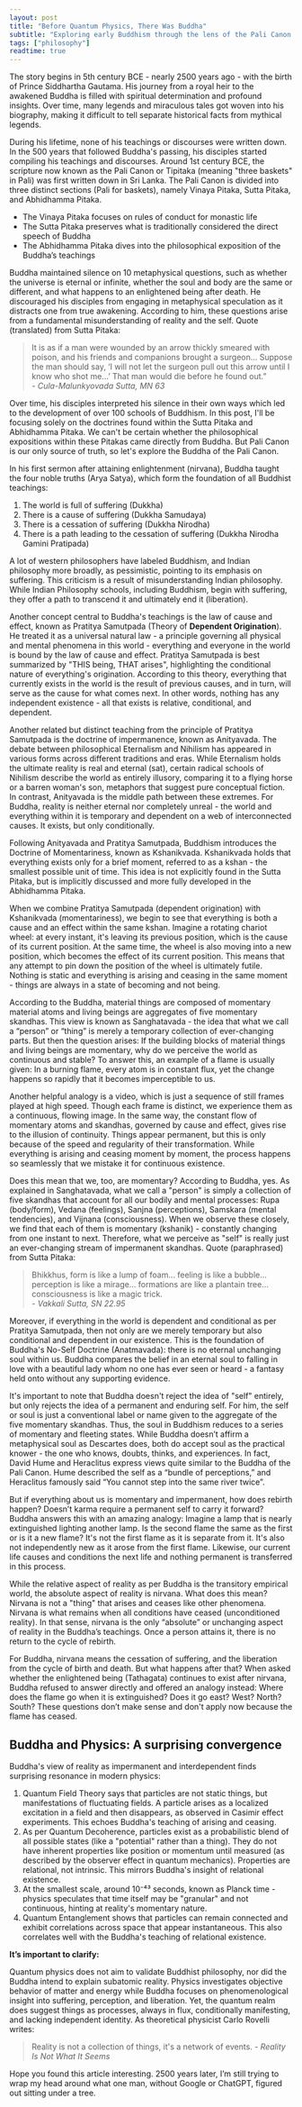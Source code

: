 ```yaml
---
layout: post
title: "Before Quantum Physics, There Was Buddha"
subtitle: "Exploring early Buddhism through the lens of the Pali Canon - from suffering and momentariness to nirvana"
tags: ["philosophy"]
readtime: true
---
```


The story begins in 5th century BCE - nearly 2500 years ago - with the birth of Prince Siddhartha Gautama. His journey from a royal heir to the awakened Buddha is filled with spiritual determination and profound insights. Over time, many legends and miraculous tales got woven into his biography, making it difficult to tell separate historical facts from mythical legends. 

During his lifetime, none of his teachings or discourses were written down. In the 500 years that followed Buddha's passing, his disciples started compiling his teachings and discourses. Around 1st century BCE, the scripture now known as the Pali Canon or Tipitaka (meaning "three baskets" in Pali) was first written down in Sri Lanka. The Pali Canon is divided into three distinct sections (Pali for baskets), namely Vinaya Pitaka, Sutta Pitaka, and Abhidhamma Pitaka.
- The Vinaya Pitaka focuses on rules of conduct for monastic life
- The Sutta Pitaka preserves what is traditionally considered the direct speech of Buddha
- The Abhidhamma Pitaka dives into the philosophical exposition of the Buddha’s teachings

Buddha maintained silence on 10 metaphysical questions, such as whether the universe is eternal or infinite, whether the soul and body are the same or different, and what happens to an enlightened being after death. He discouraged his disciples from engaging in metaphysical speculation as it distracts one from true awakening. According to him, these questions arise from a fundamental misunderstanding of reality and the self. Quote (translated) from Sutta Pitaka:
> It is as if a man were wounded by an arrow thickly smeared with poison, and his friends and companions brought a surgeon... Suppose the man should say, ‘I will not let the surgeon pull out this arrow until I know who shot me...’ That man would die before he found out.” <br>
> *\- Cula-Malunkyovada Sutta, MN 63*

Over time, his disciples interpreted his silence in their own ways which led to the development of over 100 schools of Buddhism. In this post, I'll be focusing solely on the doctrines found within the Sutta Pitaka and Abhidhamma Pitaka. We can't be certain whether the philosophical expositions within these Pitakas came directly from Buddha. But Pali Canon is our only source of truth, so let's explore the Buddha of the Pali Canon.

In his first sermon after attaining enlightenment (nirvana), Buddha taught the four noble truths (Arya Satya), which form the foundation of all Buddhist teachings:
1. The world is full of suffering (Dukkha)
2. There is a cause of suffering (Dukkha Samudaya)
3. There is a cessation of suffering (Dukkha Nirodha)
4. There is a path leading to the cessation of suffering (Dukkha Nirodha Gamini Pratipada)

A lot of western philosophers have labeled Buddhism, and Indian philosophy more broadly, as pessimistic, pointing to its emphasis on suffering. This criticism is a result of misunderstanding Indian philosophy. While Indian Philosophy schools, including Buddhism, begin with suffering, they offer a path to transcend it and ultimately end it (liberation).

Another concept central to Buddha's teachings is the law of cause and effect, known as Pratitya Samutpada (Theory of **Dependent Origination**). He treated it as a universal natural law - a principle governing all physical and mental phenomena in this world - everything and everyone in the world is bound by the law of cause and effect. Pratitya Samutpada is best summarized by "THIS being, THAT arises", highlighting the conditional nature of everything's origination. According to this theory, everything that currently exists in the world is the result of previous causes, and in turn, will serve as the cause for what comes next. In other words, nothing has any independent existence - all that exists is relative, conditional, and dependent.

Another related but distinct teaching from the principle of Pratitya Samutpada is the doctrine of impermanence, known as Anityavada. The debate between philosophical Eternalism and Nihilism has appeared in various forms across different traditions and eras. While Eternalism holds the ultimate reality is real and eternal (sat), certain radical schools of Nihilism describe the world as entirely illusory, comparing it to a flying horse or a barren woman's son, metaphors that suggest pure conceptual fiction. In contrast, Anityavada is the middle path between these extremes. For Buddha, reality is neither eternal nor completely unreal - the world and everything within it is temporary and dependent on a web of interconnected causes. It exists, but only conditionally.

Following Anityavada and Pratitya Samutpada, Buddhism introduces the Doctrine of Momentariness, known as Kshanikvada. Kshanikvada holds that everything exists only for a brief moment, referred to as a kshan - the smallest possible unit of time. This idea is not explicitly found in the Sutta Pitaka, but is implicitly discussed and more fully developed in the Abhidhamma Pitaka.

When we combine Pratitya Samutpada (dependent origination) with Kshanikvada (momentariness), we begin to see that everything is both a cause and an effect within the same kshan. Imagine a rotating chariot wheel: at every instant, it's leaving its previous position, which is the cause of its current position. At the same time, the wheel is also moving into a new position, which becomes the effect of its current position. This means that any attempt to pin down the position of the wheel is ultimately futile. Nothing is static and everything is arising and ceasing in the same moment - things are always in a state of becoming and not being. 

According to the Buddha, material things are composed of momentary material atoms and living beings are aggregates of five momentary skandhas. This view is known as Sanghatavada - the idea that what we call a “person” or “thing” is merely a temporary collection of ever-changing parts. But then the question arises: If the building blocks of material things and living beings are momentary, why do we perceive the world as continuous and stable? To answer this, an example of a flame is usually given: In a burning flame, every atom is in constant flux, yet the change happens so rapidly that it becomes imperceptible to us.

Another helpful analogy is a video, which is just a sequence of still frames played at high speed. Though each frame is distinct, we experience them as a continuous, flowing image. In the same way, the constant flow of momentary atoms and skandhas, governed by cause and effect, gives rise to the illusion of continuity. Things appear permanent, but this is only because of the speed and regularity of their transformation. While everything is arising and ceasing moment by moment, the process happens so seamlessly that we mistake it for continuous existence.

Does this mean that we, too, are momentary? According to Buddha, yes. As explained in Sanghatavada, what we call a "person" is simply a collection of five skandhas that account for all our bodily and mental processes: Rupa (body/form), Vedana (feelings), Sanjna (perceptions), Samskara (mental tendencies), and Vijnana (consciousness). When we observe these closely, we find that each of them is momentary (kshanik) - constantly changing from one instant to next. Therefore, what we perceive as "self" is really just an ever-changing stream of impermanent skandhas. Quote (paraphrased) from Sutta Pitaka:
> Bhikkhus, form is like a lump of foam… feeling is like a bubble… perception is like a mirage… formations are like a plantain tree… consciousness is like a magic trick.<br>
> *\- Vakkali Sutta, SN 22.95*

Moreover, if everything in the world is dependent and conditional as per Pratitya Samutpada, then not only are we merely temporary but also conditional and dependent in our existence. This is the foundation of Buddha's No-Self Doctrine (Anatmavada): there is no eternal unchanging soul within us. Buddha compares the belief in an eternal soul to falling in love with a beautiful lady whom no one has ever seen or heard - a fantasy held onto without any supporting evidence.

It's important to note that Buddha doesn't reject the idea of "self" entirely, but only rejects the idea of a permanent and enduring self. For him, the self or soul is just a conventional label or name given to the aggregate of the five momentary skandhas. Thus, the soul in Buddhism reduces to a series of momentary and fleeting states. While Buddha doesn’t affirm a metaphysical soul as Descartes does, both do accept soul as the practical knower - the one who knows, doubts, thinks, and experiences. In fact, David Hume and Heraclitus express views quite similar to the Buddha of the Pali Canon. Hume described the self as a “bundle of perceptions,” and Heraclitus famously said “You cannot step into the same river twice”.

But if everything about us is momentary and impermanent, how does rebirth happen? Doesn’t karma require a permanent self to carry it forward? Buddha answers this with an amazing analogy: Imagine a lamp that is nearly extinguished lighting another lamp. Is the second flame the same as the first or is it a new flame? It's not the first flame as it is separate from it. It's also not independently new as it arose from the first flame. Likewise, our current life causes and conditions the next life and nothing permanent is transferred in this process.

While the relative aspect of reality as per Buddha is the transitory empirical world, the absolute aspect of reality is nirvana. What does this mean? Nirvana is not a "thing" that arises and ceases like other phenomena. Nirvana is what remains when all conditions have ceased (unconditioned reality). In that sense, nirvana is the only “absolute” or unchanging aspect of reality in the Buddha’s teachings. Once a person attains it, there is no return to the cycle of rebirth. 

For Buddha, nirvana means the cessation of suffering, and the liberation from the cycle of birth and death. But what happens after that? When asked whether the enlightened being (Tathagata) continues to exist after nirvana, Buddha refused to answer directly and offered an analogy instead: Where does the flame go when it is extinguished? Does it go east? West? North? South? These questions don’t make sense and don't apply now because the flame has ceased.


## Buddha and Physics: A surprising convergence
Buddha's view of reality as impermanent and interdependent finds surprising resonance in modern physics:
1. Quantum Field Theory says that particles are not static things, but manifestations of fluctuating fields. A particle arises as a localized excitation in a field and then disappears, as observed in Casimir effect experiments. This echoes Buddha's teaching of arising and ceasing.
2. As per Quantum Decoherence, particles exist as a probabilistic blend of all possible states (like a "potential" rather than a thing). They do not have inherent properties like position or momentum until measured (as described by the observer effect in quantum mechanics). Properties are relational, not intrinsic. This mirrors Buddha's insight of relational existence.
3. At the smallest scale, around 10⁻⁴³ seconds, known as Planck time - physics speculates that time itself may be "granular" and not continuous, hinting at reality's momentary nature.
4. Quantum Entanglement shows that particles can remain connected and exhibit correlations across space that appear instantaneous. This also correlates well with the Buddha's teaching of relational existence.


**It’s important to clarify:**

Quantum physics does not aim to validate Buddhist philosophy, nor did the Buddha intend to explain subatomic reality. Physics investigates objective behavior of matter and energy while Buddha focuses on phenomenological insight into suffering, perception, and liberation. 
Yet, the quantum realm does suggest things as processes, always in flux, conditionally manifesting, and lacking independent identity. As theoretical physicist Carlo Rovelli writes:
> Reality is not a collection of things, it's a network of events.
> *\- Reality Is Not What It Seems*

Hope you found this article interesting. 2500 years later, I’m still trying to wrap my head around what one man, without Google or ChatGPT, figured out sitting under a tree.
